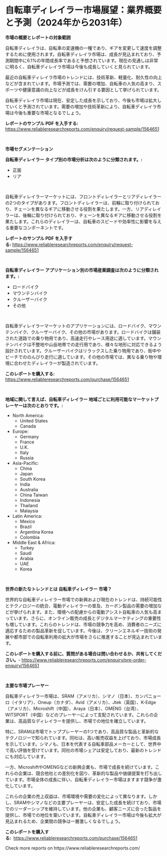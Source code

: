 <p><h1>自転車ディレイラー市場展望：業界概要と予測（2024年から2031年）</h1></p><p><strong>市場の概要とレポートの対象範囲</strong></p>
<p><p>自転車ディレイラは、自転車の変速機の一種であり、ギアを変更して速度を調整するために使用されます。自転車ディレイラ市場は、成長が見込まれており、予測期間中に6.1%の年間成長率であると予想されています。現在の見通しは非常に明るく、自転車ディレイラ市場は今後も成長していくと見られています。</p><p>最近の自転車ディレイラ市場のトレンドには、技術革新、軽量化、耐久性の向上などが含まれています。市場予測では、需要の増加、自転車の人気の高まり、スポーツや健康意識の向上などが成長をけん引する要因として挙げられています。</p><p>自転車ディレイラ市場は現在、安定した成長を示しており、今後も市場は拡大していくと予測されています。需要の増加や技術革新により、自転車ディレイラ市場は今後も重要な市場となるでしょう。</p></p>
<p><strong>レポートのサンプル PDF を入手する:</strong> <a href="https://www.reliableresearchreports.com/enquiry/request-sample/1564651">https://www.reliableresearchreports.com/enquiry/request-sample/1564651</a></p>
<p>&nbsp;</p>
<p><strong>市場セグメンテーション</strong></p>
<p><strong>自転車ディレイラー タイプ別の市場分析は次のように分類されます。:</strong></p>
<p><ul><li>正面</li><li>リア</li></ul></p>
<p>&nbsp;</p>
<p><p>自転車ディレイラーマーケットには、フロントディレイラーとリアディレイラーの2つのタイプがあります。フロントディレイラーは、前輪に取り付けられており、チェーンを異なるギアに移動させる役割を果たします。一方、リアディレイラーは、後輪に取り付けられており、チェーンを異なるギアに移動させる役割を果たします。これらのディレイラーは、自転車のスピードや効率性に影響を与える重要なコンポーネントです。</p></p>
<p><strong>レポートのサンプル PDF を入手する:</strong>&nbsp;<a href="https://www.reliableresearchreports.com/enquiry/request-sample/1564651">https://www.reliableresearchreports.com/enquiry/request-sample/1564651</a></p>
<p>&nbsp;</p>
<p><strong> 自転車ディレイラー アプリケーション別の市場産業調査は次のように分類されます。:</strong></p>
<p><ul><li>ロードバイク</li><li>マウンテンバイク</li><li>クルーザーバイク</li><li>その他</li></ul></p>
<p>&nbsp;</p>
<p><p>自転車ディレイラーマーケットのアプリケーションには、ロードバイク、マウンテンバイク、クルーザーバイク、その他の市場があります。ロードバイクは舗装された道路での乗り物用であり、高速走行やレース用途に適しています。マウンテンバイクは不整地や山岳地帯での走行用であり、様々な地形に対応できるよう設計されています。クルーザーバイクはリラックスした乗り物用であり、街中やビーチでののんびり走行に適しています。その他の市場では、異なる乗り物や環境に合わせたディレイラーが製造されています。</p></p>
<p><strong>このレポートを購入する:</strong>&nbsp; <a href="https://www.reliableresearchreports.com/purchase/1564651">https://www.reliableresearchreports.com/purchase/1564651</a></p>
<p>&nbsp;</p>
<p><strong>地域に関して言えば、自転車ディレイラー 地域ごとに利用可能なマーケットプレーヤーは次のとおりです。:</strong></p>
<p><ul>
    <li>
        North America:
        <ul>
            <li>United States</li>
            <li>Canada</li>
        </ul>
    </li>
    <li>
        Europe:
        <ul>
            <li>Germany</li>
            <li>France</li>
            <li>U.K.</li>
            <li>Italy</li>
            <li>Russia</li>
        </ul>
    </li>
    <li>
        Asia-Pacific:
        <ul>
            <li>China</li>
            <li>Japan</li>
            <li>South Korea</li>
            <li>India</li>
            <li>Australia</li>
            <li>China Taiwan</li>
            <li>Indonesia</li>
            <li>Thailand</li>
            <li>Malaysia</li>
        </ul>
    </li>
    <li>
        Latin America:
        <ul>
            <li>Mexico</li>
            <li>Brazil</li>
            <li>Argentina Korea</li>
            <li>Colombia</li>
        </ul>
    </li>
    <li>
        Middle East & Africa:
        <ul>
            <li>Turkey</li>
            <li>Saudi</li>
            <li>Arabia</li>
            <li>UAE</li>
            <li>Korea</li>
        </ul>
    </li>
    </ul></p>
<p>&nbsp;</p>
<p><strong>世界の新たなトレンドとは 自転車ディレイラー 市場？</strong></p>
<p><p>世界的な自転車ディレイラー市場での新興および現在のトレンドは、持続可能性とテクノロジーの統合、電動ディレイラーの普及、カーボン製品の需要の増加などが挙げられます。また、環境への配慮からの電動アシスト自転車の人気も高まっています。さらに、オンライン販売の成長とデジタルマーケティングの重要性も増しています。これらのトレンドは、市場の競争力を高め、消費者のニーズに適応するための製品革新を促しています。今後は、クリーンエネルギー技術の発展や都市部での自転車利用の拡大が市場をさらに推進することが見込まれています。</p></p>
<p><strong>このレポートを購入する前に、質問がある場合は問い合わせるか、共有してください。</strong>- <a href="https://www.reliableresearchreports.com/enquiry/pre-order-enquiry/1564651">https://www.reliableresearchreports.com/enquiry/pre-order-enquiry/1564651</a></p>
<p>&nbsp;</p>
<p><strong>主要な市場プレーヤー</strong></p>
<p><p>自転車ディレイラー市場は、SRAM（アメリカ）、シマノ（日本）、カンパニョーロ（イタリア）、Oneup（カナダ）、Avid（アメリカ）、Jtek（英国）、K-Edge（アメリカ）、Microshift（中国）、Araya（日本）、OMENG（台湾）、WITSPORT（中国）などのプレーヤーによって支配されています。これらの企業は、高品質なディレイラーを提供し、市場での地位を確立しています。</p><p>特に、SRAMは市場でトッププレーヤーの1つであり、高品質な製品と革新的なテクノロジーで知られています。同社は、高い販売収益を上げており、市場成長を示しています。シマノも、日本を代表する自転車部品メーカーとして、世界中で高い評価を受けています。同社の市場シェアは安定しており、最新のトレンドにも対応しています。</p><p>一方、MicroshiftやOMENGなどの新興企業も、市場で成長を続けています。これらの企業は、競合他社との差別化を図り、革新的な製品や価値提案を打ち出しています。市場全体の成長に伴い、自転車ディレイラー市場はますます競争が激化しています。</p><p>これらの企業の売上収益は、市場環境や需要の変化によって異なります。しかし、SRAMやシマノなどの主要プレーヤーは、安定した成長を続けており、市場でのリーダーシップを維持しています。他の企業も、顧客ニーズに合った製品を提供し、市場での地位を築いています。自転車ディレイラー市場は今後も拡大が見込まれるため、企業間の競争は一層激しくなるでしょう。</p></p>
<p><strong>このレポートを購入する:</strong>&nbsp;&nbsp;<a href="https://www.reliableresearchreports.com/purchase/1564651">https://www.reliableresearchreports.com/purchase/1564651</a></p>
<p>Check more reports on https://www.reliableresearchreports.com/</p>